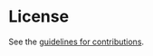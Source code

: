 # License

See the
[guidelines for contributions](https://github.com/tlswg/draft-ietf-tls-tls13-vectors/blob/master/CONTRIBUTING.md).
